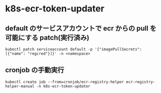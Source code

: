# k8s-ecr-token-updater

## default のサービスアカウントで ecr からの pull を可能にする patch(実行済み)

```
kubectl patch serviceaccount default -p '{"imagePullSecrets": [{"name": "regcred"}]}' -n <namespace>
```

## cronjob の手動実行

```
kubectl create job --from=cronjob/ecr-registry-helper ecr-registry-helper-manual -n k8s-ecr-token-updater
```
